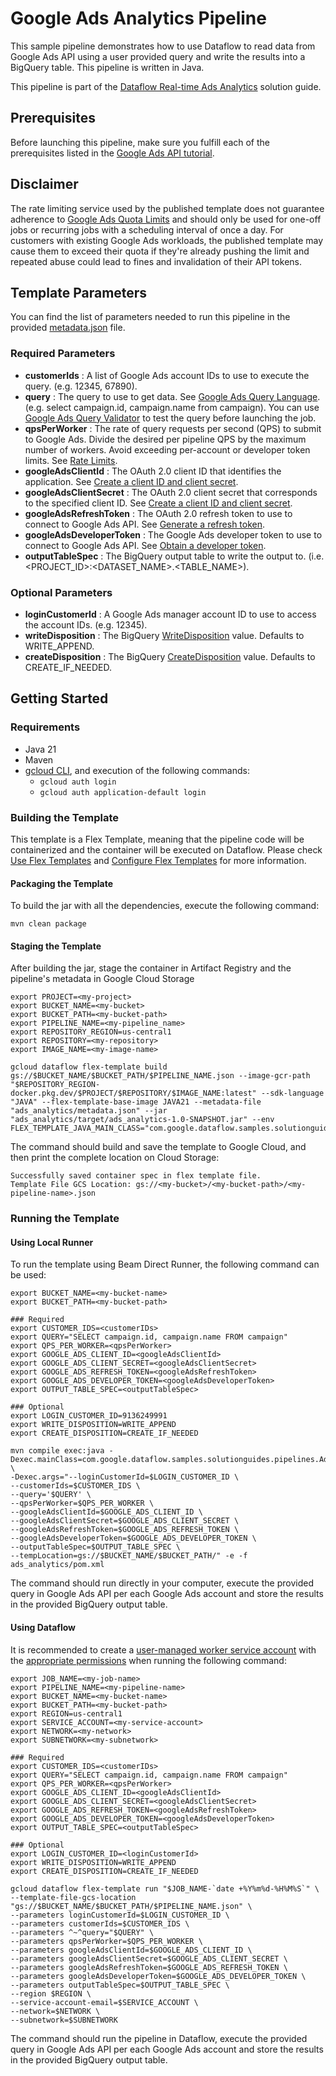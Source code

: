 # Google Ads Analytics Pipeline
This sample pipeline demonstrates how to use Dataflow to read data from Google Ads API using a user provided query and write the results into a BigQuery table. This pipeline is written in Java.

This pipeline is part of the [Dataflow Real-time Ads Analytics](https://github.com/GoogleCloudPlatform/dataflow-solution-guides) solution guide.

## Prerequisites

Before launching this pipeline, make sure you fulfill each of the prerequisites listed in the [Google Ads API tutorial](https://developers.google.com/google-ads/api/docs/get-started/introduction#prerequisites).

## Disclaimer

The rate limiting service used by the published template does not guarantee adherence to [Google Ads Quota Limits](https://developers.google.com/google-ads/api/docs/best-practices/quotas) and should only be used for one-off jobs or recurring jobs with a scheduling interval of once a day.
For customers with existing Google Ads workloads, the published template may cause them to exceed their quota if they're already pushing the limit and repeated abuse could lead to fines and invalidation of their API tokens.

## Template Parameters

You can find the list of parameters needed to run this pipeline in the provided [metadata.json](metadata.json) file.

### Required Parameters

* **customerIds** : A list of Google Ads account IDs to use to execute the query. (e.g. 12345, 67890).
* **query** : The query to use to get data. See [Google Ads Query Language](https://developers.google.com/google-ads/api/docs/query/overview). (e.g. select campaign.id, campaign.name from campaign). You can use [Google Ads Query Validator](https://developers.google.com/google-ads/api/fields/v16/query_validator) to test the query before launching the job.
* **qpsPerWorker** : The rate of query requests per second (QPS) to submit to Google Ads. Divide the desired per pipeline QPS by the maximum number of workers. Avoid exceeding per-account or developer token limits. See [Rate Limits](https://developers.google.com/google-ads/api/docs/best-practices/rate-limits).
* **googleAdsClientId** : The OAuth 2.0 client ID that identifies the application. See [Create a client ID and client secret](https://developers.google.com/google-ads/api/docs/oauth/cloud-project#create_a_client_id_and_client_secret).
* **googleAdsClientSecret** : The OAuth 2.0 client secret that corresponds to the specified client ID. See [Create a client ID and client secret](https://developers.google.com/google-ads/api/docs/oauth/cloud-project#create_a_client_id_and_client_secret).
* **googleAdsRefreshToken** : The OAuth 2.0 refresh token to use to connect to Google Ads API. See [Generate a refresh token](https://developers.google.com/google-ads/api/docs/get-started/make-first-call#fetch_a_refresh_token).
* **googleAdsDeveloperToken** : The Google Ads developer token to use to connect to Google Ads API. See [Obtain a developer token](https://developers.google.com/google-ads/api/docs/get-started/dev-token).
* **outputTableSpec** : The BigQuery output table to write the output to. (i.e. <PROJECT_ID>:<DATASET_NAME>.<TABLE_NAME>).

### Optional Parameters

* **loginCustomerId** : A Google Ads manager account ID to use to access the account IDs. (e.g. 12345).
* **writeDisposition** : The BigQuery [WriteDisposition](https://beam.apache.org/releases/javadoc/current/org/apache/beam/sdk/io/gcp/bigquery/BigQueryIO.Write.WriteDisposition.html) value. Defaults to WRITE_APPEND.
* **createDisposition** : The BigQuery [CreateDisposition](https://beam.apache.org/releases/javadoc/current/org/apache/beam/sdk/io/gcp/bigquery/BigQueryIO.Write.CreateDisposition.html) value. Defaults to CREATE_IF_NEEDED.

## Getting Started

### Requirements

* Java 21
* Maven
* [gcloud CLI](https://cloud.google.com/sdk/docs/install), and execution of the following commands:
  * ```gcloud auth login```
  * ```gcloud auth application-default login```

### Building the Template 

This template is a Flex Template, meaning that the pipeline code will be containerized and the container will be executed on Dataflow. Please check [Use Flex Templates](https://cloud.google.com/dataflow/docs/guides/templates/using-flex-templates) and [Configure Flex Templates](https://cloud.google.com/dataflow/docs/guides/templates/configuring-flex-templates) for more information.

#### Packaging the Template

To build the jar with all the dependencies, execute the following command:

```mvn clean package```

#### Staging the Template

After building the jar, stage the container in Artifact Registry and the pipeline's metadata in Google Cloud Storage 

``` 
export PROJECT=<my-project>
export BUCKET_NAME=<my-bucket>
export BUCKET_PATH=<my-bucket-path>
export PIPELINE_NAME=<my-pipeline_name>
export REPOSITORY_REGION=us-central1
export REPOSITORY=<my-repository>
export IMAGE_NAME=<my-image-name>

gcloud dataflow flex-template build gs://$BUCKET_NAME/$BUCKET_PATH/$PIPELINE_NAME.json --image-gcr-path "$REPOSITORY_REGION-docker.pkg.dev/$PROJECT/$REPOSITORY/$IMAGE_NAME:latest" --sdk-language "JAVA" --flex-template-base-image JAVA21 --metadata-file "ads_analytics/metadata.json" --jar "ads_analytics/target/ads_analytics-1.0-SNAPSHOT.jar" --env FLEX_TEMPLATE_JAVA_MAIN_CLASS="com.google.dataflow.samples.solutionguides.pipelines.AdsAnalyticsPipeline"
```

The command should build and save the template to Google Cloud, and then print the complete location on Cloud Storage:

```
Successfully saved container spec in flex template file.
Template File GCS Location: gs://<my-bucket>/<my-bucket-path>/<my-pipeline-name>.json
```

### Running the Template

#### Using Local Runner

To run the template using Beam Direct Runner, the following command can be used:

```
export BUCKET_NAME=<my-bucket-name>
export BUCKET_PATH=<my-bucket-path>

### Required
export CUSTOMER_IDS=<customerIDs>
export QUERY="SELECT campaign.id, campaign.name FROM campaign"
export QPS_PER_WORKER=<qpsPerWorker>
export GOOGLE_ADS_CLIENT_ID=<googleAdsClientId>
export GOOGLE_ADS_CLIENT_SECRET=<googleAdsClientSecret>
export GOOGLE_ADS_REFRESH_TOKEN=<googleAdsRefreshToken>
export GOOGLE_ADS_DEVELOPER_TOKEN=<googleAdsDeveloperToken>
export OUTPUT_TABLE_SPEC=<outputTableSpec>

### Optional
export LOGIN_CUSTOMER_ID=9136249991
export WRITE_DISPOSITION=WRITE_APPEND
export CREATE_DISPOSITION=CREATE_IF_NEEDED

mvn compile exec:java -Dexec.mainClass=com.google.dataflow.samples.solutionguides.pipelines.AdsAnalyticsPipeline \
-Dexec.args="--loginCustomerId=$LOGIN_CUSTOMER_ID \
--customerIds=$CUSTOMER_IDS \
--query='$QUERY' \
--qpsPerWorker=$QPS_PER_WORKER \
--googleAdsClientId=$GOOGLE_ADS_CLIENT_ID \
--googleAdsClientSecret=$GOOGLE_ADS_CLIENT_SECRET \
--googleAdsRefreshToken=$GOOGLE_ADS_REFRESH_TOKEN \
--googleAdsDeveloperToken=$GOOGLE_ADS_DEVELOPER_TOKEN \
--outputTableSpec=$OUTPUT_TABLE_SPEC \
--tempLocation=gs://$BUCKET_NAME/$BUCKET_PATH/" -e -f ads_analytics/pom.xml
```

The command should run directly in your computer, execute the provided query in Google Ads API per each Google Ads account and store the results in the provided BigQuery output table.

#### Using Dataflow

It is recommended to create a [user-managed worker service account](https://cloud.google.com/dataflow/docs/concepts/security-and-permissions#user-managed) with the [appropriate permissions](https://cloud.google.com/dataflow/docs/guides/templates/configuring-flex-templates#permissions_to_build_a_flex_template) when running the following command:

```
export JOB_NAME=<my-job-name>
export PIPELINE_NAME=<my-pipeline-name>
export BUCKET_NAME=<my-bucket-name>
export BUCKET_PATH=<my-bucket-path>
export REGION=us-central1
export SERVICE_ACCOUNT=<my-service-account>
export NETWORK=<my-network>
export SUBNETWORK=<my-subnetwork>

### Required
export CUSTOMER_IDS=<customerIDs>
export QUERY="SELECT campaign.id, campaign.name FROM campaign"
export QPS_PER_WORKER=<qpsPerWorker>
export GOOGLE_ADS_CLIENT_ID=<googleAdsClientId>
export GOOGLE_ADS_CLIENT_SECRET=<googleAdsClientSecret>
export GOOGLE_ADS_REFRESH_TOKEN=<googleAdsRefreshToken>
export GOOGLE_ADS_DEVELOPER_TOKEN=<googleAdsDeveloperToken>
export OUTPUT_TABLE_SPEC=<outputTableSpec>

### Optional
export LOGIN_CUSTOMER_ID=<loginCustomerId>
export WRITE_DISPOSITION=WRITE_APPEND
export CREATE_DISPOSITION=CREATE_IF_NEEDED

gcloud dataflow flex-template run "$JOB_NAME-`date +%Y%m%d-%H%M%S`" \
--template-file-gcs-location "gs://$BUCKET_NAME/$BUCKET_PATH/$PIPELINE_NAME.json" \
--parameters loginCustomerId=$LOGIN_CUSTOMER_ID \
--parameters customerIds=$CUSTOMER_IDS \
--parameters ^~^query="$QUERY" \
--parameters qpsPerWorker=$QPS_PER_WORKER \
--parameters googleAdsClientId=$GOOGLE_ADS_CLIENT_ID \
--parameters googleAdsClientSecret=$GOOGLE_ADS_CLIENT_SECRET \
--parameters googleAdsRefreshToken=$GOOGLE_ADS_REFRESH_TOKEN \
--parameters googleAdsDeveloperToken=$GOOGLE_ADS_DEVELOPER_TOKEN \
--parameters outputTableSpec=$OUTPUT_TABLE_SPEC \
--region $REGION \
--service-account-email=$SERVICE_ACCOUNT \
--network=$NETWORK \
--subnetwork=$SUBNETWORK
```

The command should run the pipeline in Dataflow, execute the provided query in Google Ads API per each Google Ads account and store the results in the provided BigQuery output table.